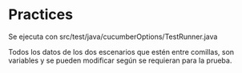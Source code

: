 # Practices

Se ejecuta con src/test/java/cucumberOptions/TestRunner.java

Todos los datos de los dos escenarios que estén entre comillas, son variables y se pueden modificar según se requieran para la prueba.
